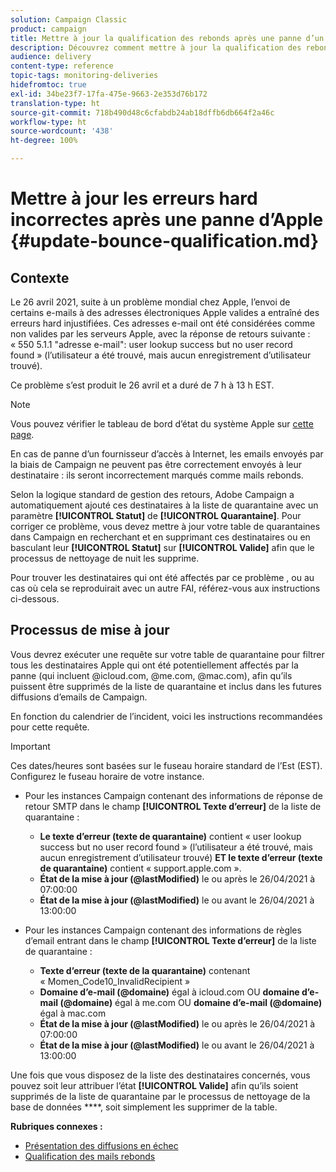 ```yaml
---
solution: Campaign Classic
product: campaign
title: Mettre à jour la qualification des rebonds après une panne d’un FAI
description: Découvrez comment mettre à jour la qualification des rebonds après une panne d’un fournisseur d’accès à Internet.
audience: delivery
content-type: reference
topic-tags: monitoring-deliveries
hidefromtoc: true
exl-id: 34be23f7-17fa-475e-9663-2e353d76b172
translation-type: ht
source-git-commit: 718b490d48c6cfabdb24ab18dffb6db664f2a46c
workflow-type: ht
source-wordcount: '438'
ht-degree: 100%

---
```


# Mettre à jour les erreurs hard incorrectes après une panne d’Apple {#update-bounce-qualification.md}

## Contexte

Le 26 avril 2021, suite à un problème mondial chez Apple, l’envoi de certains e-mails à des adresses électroniques Apple valides a entraîné des erreurs hard injustifiées. Ces adresses e-mail ont été considérées comme non valides par les serveurs Apple, avec la réponse de retours suivante :  « 550 5.1.1 &quot;adresse e-mail&quot;: user lookup success but no user record found » (l’utilisateur a été trouvé, mais aucun enregistrement d’utilisateur trouvé).

Ce problème s’est produit le 26 avril et a duré de 7 h à 13 h EST. 

>[!NOTE]
>
>Vous pouvez vérifier le tableau de bord d’état du système Apple sur [cette page](https://www.apple.com/fr/support/systemstatus/).

En cas de panne d’un fournisseur d’accès à Internet, les emails envoyés par la biais de Campaign ne peuvent pas être correctement envoyés à leur destinataire : ils seront incorrectement marqués comme mails rebonds.

Selon la logique standard de gestion des retours, Adobe Campaign a automatiquement ajouté ces destinataires à la liste de quarantaine avec un paramètre **[!UICONTROL Statut]** de **[!UICONTROL Quarantaine]**. Pour corriger ce problème, vous devez mettre à jour votre table de quarantaines dans Campaign en recherchant et en supprimant ces destinataires ou en basculant leur **[!UICONTROL Statut]** sur **[!UICONTROL Valide]** afin que le processus de nettoyage de nuit les supprime.

Pour trouver les destinataires qui ont été affectés par ce problème , ou au cas où cela se reproduirait avec un autre FAI, référez-vous aux instructions ci-dessous.

## Processus de mise à jour

Vous devrez exécuter une requête sur votre table de quarantaine pour filtrer tous les destinataires Apple qui ont été potentiellement affectés par la panne (qui incluent @icloud.com, @me.com, @mac.com), afin qu’ils puissent être supprimés de la liste de quarantaine et inclus dans les futures diffusions d’emails de Campaign.

En fonction du calendrier de l’incident, voici les instructions recommandées pour cette requête.

>[!IMPORTANT]
>
>Ces dates/heures sont basées sur le fuseau horaire standard de l’Est (EST). Configurez le fuseau horaire de votre instance.

* Pour les instances Campaign contenant des informations de réponse de retour SMTP dans le champ **[!UICONTROL Texte d’erreur]** de la liste de quarantaine :

   * **Le texte d’erreur (texte de quarantaine)** contient « user lookup success but no user record found » (l’utilisateur a été trouvé, mais aucun enregistrement d’utilisateur trouvé) **ET le texte d’erreur (texte de quarantaine)** contient « support.apple.com ».
   * **État de la mise à jour (@lastModified)** le ou après le 26/04/2021 à 07:00:00
   * **État de la mise à jour (@lastModified)** le ou avant le 26/04/2021 à 13:00:00

* Pour les instances Campaign contenant des informations de règles d’email entrant dans le champ **[!UICONTROL Texte d’erreur]** de la liste de quarantaine :

   * **Texte d’erreur (texte de la quarantaine)** contenant « Momen_Code10_InvalidRecipient »
   * **Domaine d’e-mail (@domaine)** égal à icloud.com OU **domaine d’e-mail (@domaine)** égal à me.com OU **domaine d’e-mail (@domaine)** égal à mac.com
   * **État de la mise à jour (@lastModified)** le ou après le 26/04/2021 à 07:00:00
   * **État de la mise à jour (@lastModified)** le ou avant le 26/04/2021 à 13:00:00

Une fois que vous disposez de la liste des destinataires concernés, vous pouvez soit leur attribuer l’état **[!UICONTROL Valide]** afin qu’ils soient supprimés de la liste de quarantaine par le processus de nettoyage de la base de données ****, soit simplement les supprimer de la table.

**Rubriques connexes :**
* [Présentation des diffusions en échec](../../delivery/using/understanding-delivery-failures.md)
* [Qualification des mails rebonds](../../delivery/using/understanding-delivery-failures.md#bounce-mail-qualification)

